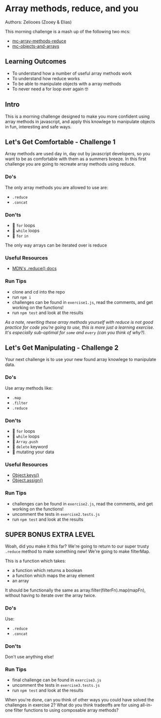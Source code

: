 # Array methods, reduce, and you

Authors: Zeliooes (Zooey & Elias)

This morning challenge is a mash up of the following two mcs:

* [mc-array-methods-reduce](https://github.com/foundersandcoders/mc-array-methods-reduce)
* [mc-objects-and-arrays](https://github.com/foundersandcoders/mc-objects-and-arrays)

## Learning Outcomes

* To understand how a number of useful array methods work
* To understand how reduce works
* To be able to manipulate objects with a array methods
* To never need a for loop ever again :nerd_face:

## Intro

This is a morning challenge designed to make you more confident using array methods in javascript, and apply this knowlege to manipulate objects in fun, interesting and safe ways.

## Let's Get Comfortable - Challenge 1

Array methods are used day in, day out by javascript developers, so you want to be as comfortable with them as a summers breeze. In this first challenge you are going to recreate array methods using reduce.

### Do's

The only array methods you are allowed to use are:

* `.reduce`
* `.concat`

### Don'ts

* :no_entry_sign: `for` loops
* :no_entry_sign: `while` loops
* :no_entry_sign: `for` `in`

The only way arrays can be iterated over is reduce

### Useful Resources

* [MDN's .reduce() docs](https://developer.mozilla.org/en-US/docs/Web/JavaScript/Reference/Global_Objects/Array/Reduce)

### Run Tips

* clone and cd into the repo
* run `npm i`
* challenges can be found in `exercise1.js`, read the comments, and get working on the functions!
* run `npm test` and look at the results

_As a note, rewriting these array methods yourself with reduce is not good practice for code you're going to use, this is more just a learning exercise. It's especially sub-optimal for `some` and `every` (can you think of why?)._

## Let's Get Manipulating - Challenge 2

Your next challenge is to use your new found array knowlege to manipulate data.

### Do's

Use array methods like:

* `.map`
* `.filter`
* `.reduce`

### Don'ts

* :no_entry_sign: `for` loops
* :no_entry_sign: `while` loops
* :no_entry_sign: `Array.push`
* :no_entry_sign: `delete` keyword
* :no_entry_sign: mutating your data

### Useful Resources

* [Object.keys()](https://developer.mozilla.org/en-US/docs/Web/JavaScript/Reference/Global_Objects/Object/keys)
* [Object.assign()](https://developer.mozilla.org/en-US/docs/Web/JavaScript/Reference/Global_Objects/Object/assign)

### Run Tips

* challenges can be found in `exercise2.js`, read the comments, and get working on the functions!
* uncomment the tests in `exercise2.tests.js`
* run `npm test` and look at the results

## SUPER BONUS EXTRA LEVEL

Woah, did you make it this far? We're going to return to our super trusty `.reduce` method to make something new! We're going to make filterMap.

This is a function which takes:

* a function which returns a boolean
* a function which maps the array element
* an array

It should be functionally the same as array.filter(filterFn).map(mapFn), without having to iterate over the array twice.

### Do's

Use:

* `.reduce`
* `.concat`

### Don'ts

Don't use anything else!

### Run Tips

* final challenge can be found in `exercise3.js`
* uncomment the tests in `exercise3.tests.js`
* run `npm test` and look at the results

When you're done, can you think of other ways you could have solved the challenges in exercise 2? What do you think tradeoffs are for using all-in-one filter functions to using composable array methods?
